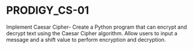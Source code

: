 # PRODIGY_CS-01

Implement Caesar Cipher- Create a Python program that can encrypt and decrypt text using the Caesar Cipher algorithm. Allow users to input a message and a shift value to perform encryption and decryption.
